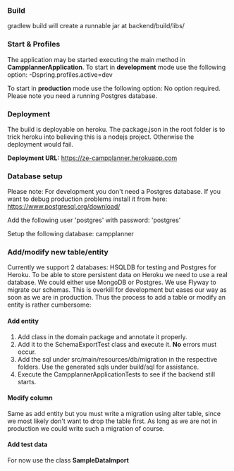### Build ###
gradlew build will create a runnable jar at backend/build/libs/

### Start & Profiles ###
The application may be started executing the main method in **CampplannerApplication**.
To start in **development** mode use the following option:
-Dspring.profiles.active=dev

To start in **production** mode use the following option:
No option required. Please note you need a running Postgres database.

### Deployment ###
The build is deployable on heroku. The package.json in the root folder is to trick heroku into believing this is a nodejs project.
Otherwise the deployment would fail.

**Deployment URL:** https://ze-campplanner.herokuapp.com

### Database setup ###
Please note: For development you don't need a Postgres database. If you want to debug production problems install it from here:
https://www.postgresql.org/download/

Add the following user 'postgres' with password: 'postgres'

Setup the following database:
campplanner

### Add/modify new table/entity ###
Currently we support 2 databases: HSQLDB for testing and Postgres for Heroku.
To be able to store persistent data on Heroku we need to use a real database. We could either use MongoDB or Postgres.
We use Flyway to migrate our schemas. This is overkill for development but eases our way as soon as we are in production. Thus the process to add a 
table or modify an entity is rather cumbersome:

#### Add entity ####
 1. Add class in the domain package and annotate it properly.
 2. Add it to the SchemaExportTest class and execute it. **No** errors must occur.
 3. Add the sql under src/main/resources/db/migration in the respective folders. Use the generated sqls under build/sql for assistance.
 4. Execute the CampplannerApplicationTests to see if the backend still starts.
 
#### Modify column ####
Same as add entity but you must write a migration using alter table, 
since we most likely don't want to drop the table first. As long as we are not in production we could write such a migration of course.


#### Add test data ####
For now use the class **SampleDataImport**